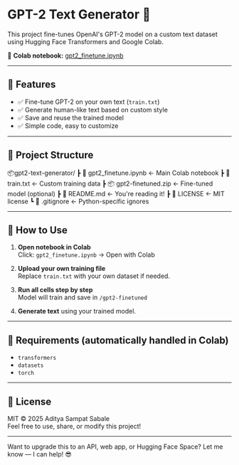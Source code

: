 # GPT-2 Text Generator 🚀

This project fine-tunes OpenAI's GPT-2 model on a custom text dataset using Hugging Face Transformers and Google Colab.

🔗 **Colab notebook:** [gpt2_finetune.ipynb](gpt2_finetune.ipynb)

---

## 📌 Features

- ✅ Fine-tune GPT-2 on your own text (`train.txt`)
- ✅ Generate human-like text based on custom style
- ✅ Save and reuse the trained model
- ✅ Simple code, easy to customize

---

## 📁 Project Structure
📦gpt2-text-generator/
┣ 📓 gpt2_finetune.ipynb ← Main Colab notebook
┣ 📄 train.txt ← Custom training data
┣ 📦 gpt2-finetuned.zip ← Fine-tuned model (optional)
┣ 📄 README.md ← You're reading it!
┣ 📄 LICENSE ← MIT license
┗ 📄 .gitignore ← Python-specific ignores

---

## 🚀 How to Use

1. **Open notebook in Colab**  
   Click: `gpt2_finetune.ipynb` → Open with Colab

2. **Upload your own training file**  
   Replace `train.txt` with your own dataset if needed.

3. **Run all cells step by step**  
   Model will train and save in `/gpt2-finetuned`

4. **Generate text** using your trained model.

---

## 🔧 Requirements (automatically handled in Colab)

- `transformers`
- `datasets`
- `torch`

---

## 📜 License

MIT © 2025 Aditya Sampat Sabale  
Feel free to use, share, or modify this project!

---

Want to upgrade this to an API, web app, or Hugging Face Space? Let me know — I can help! 😎



